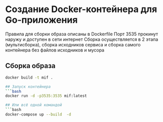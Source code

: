 # Создание Docker-контейнера для Go-приложения

Правила для сборки образа описаны в Dockerfile
Порт 3535 прокинут наружу и доступен в сети интернет
Сборка осуществляется в 2 этапа (мультисборка), сборка исходников сервиса и сборка самого контейнера без файлов исходников и мусора

## Сборка образа
```bash
docker build -t mif .

## Запуск контейнера
```bash
docker run -d -p3535:3535 mif:latest

## Или всё одной командой
```bash
docker-compose up --build  -d